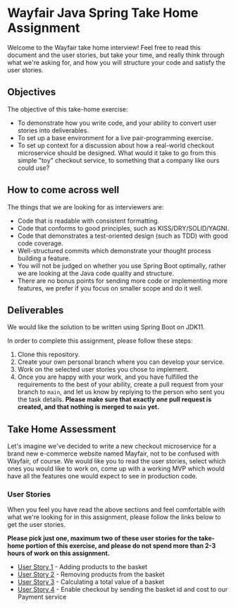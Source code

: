 # Wayfair Java Spring Take Home Assignment

Welcome to the Wayfair take home interview! Feel free to read this document and the user stories, but take your time, and 
really think through what we're asking for, and how you will structure your code and satisfy the user stories.

## Objectives
The objective of this take-home exercise:
- To demonstrate how you write code, and your ability to convert user stories into deliverables.
- To set up a base environment for a live pair-programming exercise.
- To set up context for a discussion about how a real-world checkout microservice should be designed. What would it take to go from this simple "toy" checkout service, to something that a company like ours could use?
 
## How to come across well

The things that we are looking for as interviewers are:
* Code that is readable with consistent formatting.
* Code that conforms to good principles, such as KISS/DRY/SOLID/YAGNI.
* Code that demonstrates a test-oriented design (such as TDD) with good code coverage.
* Well-structured commits which demonstrate your thought process building a feature.
* You will not be judged on whether you use Spring Boot optimally, rather we are looking at the Java code quality and structure.
* There are no bonus points for sending more code or implementing more features, we prefer if you focus on smaller scope and do it well.

## Deliverables

We would like the solution to be written using Spring Boot on JDK11. 

In order to complete this assignment, please follow these steps:
  1. Clone this repository.
  2. Create your own personal branch where you can develop your service.
  3. Work on the selected user stories you chose to implement.
  4. Once you are happy with your work, and you have fulfilled the requirements to the best of your ability, create a pull request from your branch to `main`, and let us know by replying to the person who sent you the task details.
     **Please make sure that exactly _one_ pull request is created, and that nothing is merged to `main` yet.**

## Take Home Assessment

Let's imagine we've decided to write a new checkout microservice for a brand new e-commerce website named Mayfair, not to be confused
with Wayfair, of course. We would like you to read the user stories, select which ones you would like to work on, come up with a working MVP which would have all the features
one would expect to see in production code.

### User Stories

When you feel you have read the above sections and feel comfortable with what we're looking for in this assignment, please follow the links 
below to get the user stories.

**Please pick just one, maximum two of these user stories for the take-home portion of this exercise, and please do not spend more than 2-3 hours of work on this assignment.**

* [User Story 1](docs/user-story-1.md) - Adding products to the basket
* [User Story 2](docs/user-story-2.md) - Removing products from the basket
* [User Story 3](docs/user-story-3.md) - Calculating a total value of a basket
* [User Story 4](docs/user-story-4.md) - Enable checkout by sending the basket id and cost to our Payment service
